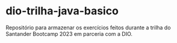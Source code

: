 # dio-trilha-java-basico
Repositório para armazenar os exercícios feitos durante a trilha do Santander Bootcamp 2023 em parceria com a DIO. 

